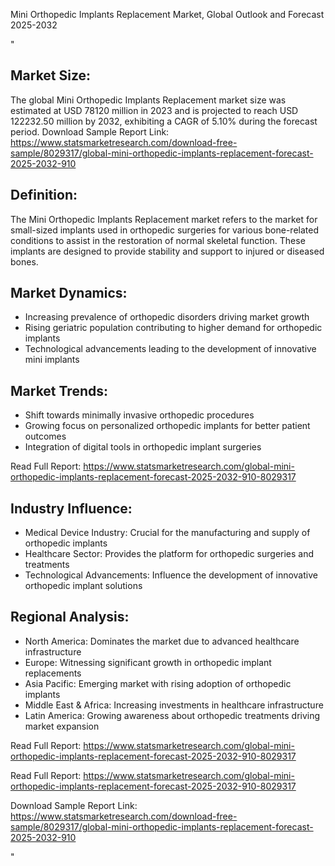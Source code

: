 Mini Orthopedic Implants Replacement Market, Global Outlook and Forecast 2025-2032

"<html>
<h2>Market Size:</h2>
<p>The global Mini Orthopedic Implants Replacement market size was estimated at USD 78120 million in 2023 and is projected to reach USD 122232.50 million by 2032, exhibiting a CAGR of 5.10% during the forecast period. Download Sample Report Link: <a href='https://www.statsmarketresearch.com/download-free-sample/8029317/global-mini-orthopedic-implants-replacement-forecast-2025-2032-910'>https://www.statsmarketresearch.com/download-free-sample/8029317/global-mini-orthopedic-implants-replacement-forecast-2025-2032-910</a></p>

<h2>Definition:</h2>
<p>The Mini Orthopedic Implants Replacement market refers to the market for small-sized implants used in orthopedic surgeries for various bone-related conditions to assist in the restoration of normal skeletal function. These implants are designed to provide stability and support to injured or diseased bones.</p>

<h2>Market Dynamics:</h2>
<ul>
  <li>Increasing prevalence of orthopedic disorders driving market growth</li>
  <li>Rising geriatric population contributing to higher demand for orthopedic implants</li>
  <li>Technological advancements leading to the development of innovative mini implants</li>
</ul>

<h2>Market Trends:</h2>
<ul>
  <li>Shift towards minimally invasive orthopedic procedures</li>
  <li>Growing focus on personalized orthopedic implants for better patient outcomes</li>
  <li>Integration of digital tools in orthopedic implant surgeries</li>
</ul>
<p>Read Full Report: <a href='https://www.statsmarketresearch.com/global-mini-orthopedic-implants-replacement-forecast-2025-2032-910-8029317'>https://www.statsmarketresearch.com/global-mini-orthopedic-implants-replacement-forecast-2025-2032-910-8029317</a></p>

<h2>Industry Influence:</h2>
<ul>
  <li>Medical Device Industry: Crucial for the manufacturing and supply of orthopedic implants</li>
  <li>Healthcare Sector: Provides the platform for orthopedic surgeries and treatments</li>
  <li>Technological Advancements: Influence the development of innovative orthopedic implant solutions</li>
</ul>

<h2>Regional Analysis:</h2>
<ul>
  <li>North America: Dominates the market due to advanced healthcare infrastructure</li>
  <li>Europe: Witnessing significant growth in orthopedic implant replacements</li>
  <li>Asia Pacific: Emerging market with rising adoption of orthopedic implants</li>
  <li>Middle East & Africa: Increasing investments in healthcare infrastructure</li>
  <li>Latin America: Growing awareness about orthopedic treatments driving market expansion</li>
</ul>
<p>Read Full Report: <a href='https://www.statsmarketresearch.com/global-mini-orthopedic-implants-replacement-forecast-2025-2032-910-8029317'>https://www.statsmarketresearch.com/global-mini-orthopedic-implants-replacement-forecast-2025-2032-910-8029317</a></p>

<p>Read Full Report: <a href='https://www.statsmarketresearch.com/global-mini-orthopedic-implants-replacement-forecast-2025-2032-910-8029317'>https://www.statsmarketresearch.com/global-mini-orthopedic-implants-replacement-forecast-2025-2032-910-8029317</a></p>
<p>Download Sample Report Link: <a href='https://www.statsmarketresearch.com/download-free-sample/8029317/global-mini-orthopedic-implants-replacement-forecast-2025-2032-910'>https://www.statsmarketresearch.com/download-free-sample/8029317/global-mini-orthopedic-implants-replacement-forecast-2025-2032-910</a></p>
</html>"

